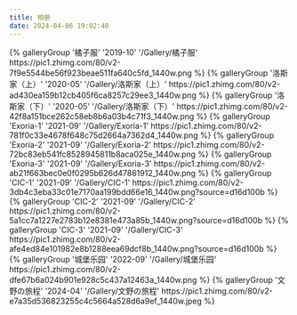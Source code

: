 ```yaml
---
title: 相册
date: 2024-04-06 19:02:40
---
```

<div class="gallery-group-main">
{% galleryGroup '橘子服' '2019-10' '/Gallery/橘子服' https://pic1.zhimg.com/80/v2-7f9e5544be56f923beae511fa640c5fd_1440w.png %}
{% galleryGroup '洛斯家（上）' '2020-05' '/Gallery/洛斯家（上）' https://pic1.zhimg.com/80/v2-ad430ea159b12cb405f6ca8257c29ee3_1440w.png %}
{% galleryGroup '洛斯家（下）' '2020-05' '/Gallery/洛斯家（下）' https://pic1.zhimg.com/80/v2-42f8a151bce262c58eb8b6a03b4c71f3_1440w.png %}
{% galleryGroup 'Exoria-1' '2021-09' '/Gallery/Exoria-1' https://pic1.zhimg.com/80/v2-781f0c33e4678f648c75d2664a7362d4_1440w.png %}
{% galleryGroup 'Exoria-2' '2021-09' '/Gallery/Exoria-2' https://pic1.zhimg.com/80/v2-72bc83eb541fc8528945811b8aca025e_1440w.png %}
{% galleryGroup 'Exoria-3' '2021-09' '/Gallery/Exoria-3' https://pic1.zhimg.com/80/v2-ab21f663bec0e0f0295b626d47861912_1440w.png %}
{% galleryGroup 'CIC-1' '2021-09' '/Gallery/CIC-1' https://pic1.zhimg.com/80/v2-3db4c3eba33c01e7170aa199bdd66e16_1440w.png?source=d16d100b %}
{% galleryGroup 'CIC-2' '2021-09' '/Gallery/CIC-2' https://pic1.zhimg.com/80/v2-5a1cc7a1227e2783b12e8381e473a85b_1440w.png?source=d16d100b %}
{% galleryGroup 'CIC-3' '2021-09' '/Gallery/CIC-3' https://pic1.zhimg.com/80/v2-afe4ed84e101982e8b1288eea69dcf8b_1440w.png?source=d16d100b %}
{% galleryGroup '城堡乐园' '2022-09' '/Gallery/城堡乐园' https://pic1.zhimg.com/80/v2-dfe67b6a024b901e928c5c437a12463a_1440w.png %}
{% galleryGroup '文野の旅程' '2024-04' '/Gallery/文野の旅程' https://pic1.zhimg.com/80/v2-e7a35d536823255c4c5664a528d6a9ef_1440w.jpeg %}
</div>